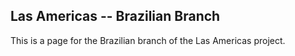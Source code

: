 ## Las Americas -- Brazilian Branch


This is a page for the Brazilian branch of the Las Americas project.
